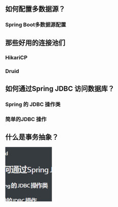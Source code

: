 ## 如何配置多数据源？

### Spring Boot多数据源配置

## 那些好用的连接池们

### HikariCP

### Druid

## 如何通过Spring JDBC 访问数据库？

### Spring 的 JDBC 操作类

### 简单的JDBC 操作

## 什么是事务抽象？

![1634382937777](玩转spring全家桶.assets/1634382937777.png)







